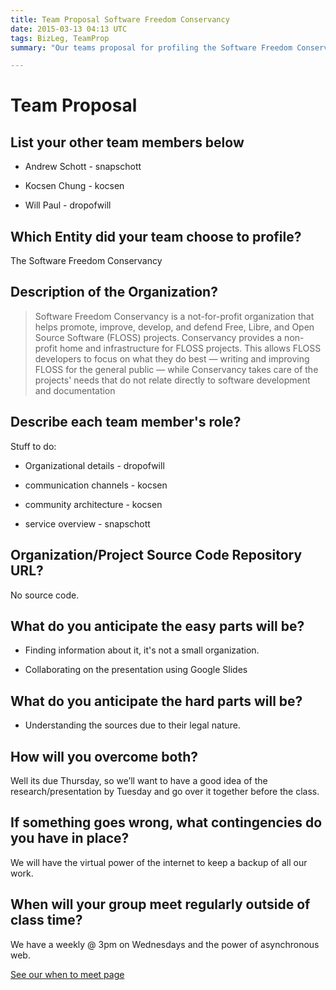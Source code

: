```yaml
---
title: Team Proposal Software Freedom Conservancy
date: 2015-03-13 04:13 UTC
tags: BizLeg, TeamProp
summary: "Our teams proposal for profiling the Software Freedom Conservancy and its relationship with its Open Source projects."

---
```


# Team Proposal

## List your other team members below

* Andrew Schott - snapschott

* Kocsen Chung - kocsen

* Will Paul - dropofwill


## Which Entity did your team choose to profile?

The Software Freedom Conservancy

## Description of the Organization?

> Software Freedom Conservancy is a not-for-profit organization that helps promote, improve, develop, and defend Free, Libre, and Open Source Software (FLOSS) projects. Conservancy provides a non-profit home and infrastructure for FLOSS projects. This allows FLOSS developers to focus on what they do best — writing and improving FLOSS for the general public — while Conservancy takes care of the projects' needs that do not relate directly to software development and documentation

## Describe each team member's role?

Stuff to do:

* Organizational details - dropofwill

* communication channels - kocsen

* community architecture -  kocsen

* service overview - snapschott

## Organization/Project Source Code Repository URL?

No source code.

## What do you anticipate the easy parts will be?

* Finding information about it, it's not a small organization.

* Collaborating on the presentation using Google Slides

## What do you anticipate the hard parts will be?

* Understanding the sources due to their legal nature.

## How will you overcome both?

Well its due Thursday, so we’ll want to have a good idea of the research/presentation by Tuesday and go over it together before the class.

## If something goes wrong, what contingencies do you have in place?

We will have the virtual power of the internet to keep a backup of all our work.

## When will your group meet regularly outside of class time?

We have a weekly @ 3pm on Wednesdays and the power of asynchronous web.

[See our when to meet page](http://www.when2meet.com/?2782271-P9cG4)
